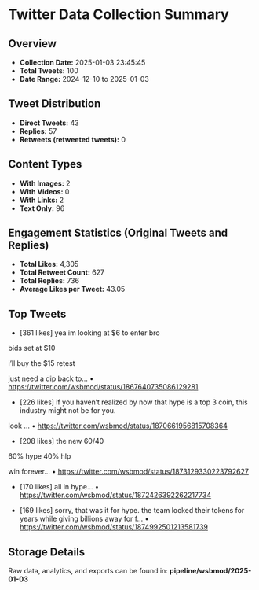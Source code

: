 # Twitter Data Collection Summary

## Overview
- **Collection Date:** 2025-01-03 23:45:45
- **Total Tweets:** 100
- **Date Range:** 2024-12-10 to 2025-01-03

## Tweet Distribution
- **Direct Tweets:** 43
- **Replies:** 57
- **Retweets (retweeted tweets):** 0

## Content Types
- **With Images:** 2
- **With Videos:** 0
- **With Links:** 2
- **Text Only:** 96

## Engagement Statistics (Original Tweets and Replies)
- **Total Likes:** 4,305
- **Total Retweet Count:** 627
- **Total Replies:** 736
- **Average Likes per Tweet:** 43.05

## Top Tweets
- [361 likes] yea im looking at $6 to enter bro

bids set at $10

i’ll buy the $15 retest

just need a dip back to...
  • https://twitter.com/wsbmod/status/1867640735086129281

- [226 likes] if you haven’t realized by now that hype is a top 3 coin, this industry might not be for you.

look ...
  • https://twitter.com/wsbmod/status/1870661956815708364

- [208 likes] the new 60/40

60% hype
40% hlp

win forever...
  • https://twitter.com/wsbmod/status/1873129330223792627

- [170 likes] all in hype...
  • https://twitter.com/wsbmod/status/1872426392262217734

- [169 likes] sorry, that was it for hype. the team locked their tokens for years while giving billions away for f...
  • https://twitter.com/wsbmod/status/1874992501213581739

## Storage Details
Raw data, analytics, and exports can be found in:
**pipeline/wsbmod/2025-01-03**
